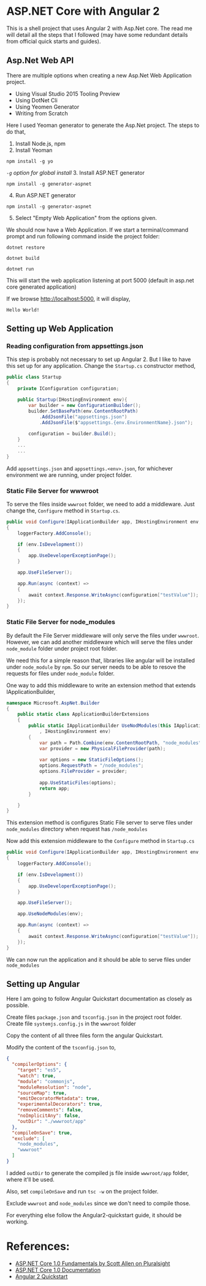 # ASP.NET Core with Angular 2
This is a shell project that uses Angular 2 with Asp.Net core. The read me will detail all the steps that I followed (may have some redundant details from official quick starts and guides).

## Asp.Net Web API
There are multiple options when creating a new Asp.Net Web Application project.
- Using Visual Studio 2015 Tooling Preview
- Using DotNet Cli
- Using Yeomen Generator
- Writing from Scratch

Here I used Yeoman generator to generate the Asp.Net project. The steps to do that,
1. Install Node.js, npm
2. Install Yeoman
```
npm install -g yo
```
 *`-g` option for global install*
3. Install ASP.NET generator
```
npm install -g generator-aspnet
```
4. Run ASP.NET generator
```                 
npm install -g generator-aspnet
```

5. Select "Empty Web Application" from the options given.

We should now have a Web Application. If we start a terminal/command prompt and run following command inside the project folder:
```
dotnet restore

dotnet build

dotnet run
```

This will start the web application listening at port 5000 (default in asp.net core generated application)

If we browse [http://localhost:5000](http://localhost:5000), it will display,
```
Hello World!
```

## Setting up Web Application

### Reading configuration from appsettings.json
This step is probably not necessary to set up Angular 2. But I like to have this set up for any application.
Change the `Startup.cs` constructor method,
```cs
public class Startup
{
    private IConfiguration configuration;

    public Startup(IHostingEnvironment env){
        var builder = new ConfigurationBuilder();
        builder.SetBasePath(env.ContentRootPath)
            .AddJsonFile("appsettings.json")
            .AddJsonFile($"appsettings.{env.EnvironmentName}.json");
        
        configuration = builder.Build();
    }
    ...
    ...
}
```

Add `appsettings.json` and `appsettings.<env>.json`, for whichever environment we are running, under project folder.

### Static File Server for wwwroot
To serve the files inside `wwwroot` folder, we need to add a middleware. Just change the, `Configure` method in `Startup.cs`.

```cs
public void Configure(IApplicationBuilder app, IHostingEnvironment env, ILoggerFactory loggerFactory)
{
    loggerFactory.AddConsole();

    if (env.IsDevelopment())
    {
        app.UseDeveloperExceptionPage();
    }

    app.UseFileServer();

    app.Run(async (context) =>
    {
        await context.Response.WriteAsync(configuration["testValue"]);
    });
}
```

### Static File Server for node_modules
By default the File Server middleware will only serve the files under `wwwroot`. However, we can add another middleware which will serve the files under `node_module` folder under project root folder.

We need this for a simple reason that, libraries like angular will be installed under `node_module` by `npm`. So our server needs to be able to resove the requests for files under `node_module` folder.

One way to add this middleware to write an extension method that extends IApplicationBuilder,
```cs
namespace Microsoft.AspNet.Builder
{
    public static class ApplicationBuilderExtensions
    {
        public static IApplicationBuilder UseNodModules(this IApplicationBuilder app
            , IHostingEnvironment env)
        {
            var path = Path.Combine(env.ContentRootPath, "node_modules");
            var provider = new PhysicalFileProvider(path);
            
            var options = new StaticFileOptions();
            options.RequestPath = "/node_modules";
            options.FileProvider = provider;
            
            app.UseStaticFiles(options);
            return app;
        }

    }
}
```
This extension method is configures Static File server to serve files under `node_modules` directory when request has `/node_modules`


Now add this extension middleware to the `Configure` method in `Startup.cs`
```cs
public void Configure(IApplicationBuilder app, IHostingEnvironment env, ILoggerFactory loggerFactory)
{
    loggerFactory.AddConsole();

    if (env.IsDevelopment())
    {
        app.UseDeveloperExceptionPage();
    }

    app.UseFileServer();

    app.UseNodeModules(env);

    app.Run(async (context) =>
    {
        await context.Response.WriteAsync(configuration["testValue"]);
    });
}
```

We can now run the application and it should be able to serve files under `node_modules`

## Setting up Angular
Here I am going to follow Angular Quickstart documentation as closely as possible.

Create files `package.json` and `tsconfig.json` in the project root folder.
Create file `systemjs.config.js` in the `wwwroot` folder

Copy the content of all three files form the angular Quickstart.

Modify the content of the `tsconfig.json` to,

```json
{
  "compilerOptions": {
    "target": "es5",
    "watch": true,
    "module": "commonjs",
    "moduleResolution": "node",
    "sourceMap": true,
    "emitDecoratorMetadata": true,
    "experimentalDecorators": true,
    "removeComments": false,
    "noImplicitAny": false,
    "outDir": "./wwwroot/app"
  },
  "compileOnSave": true,
  "exclude": [
    "node_modules",
    "wwwroot"
  ]
}
```
I added `outDir` to generate the compiled js file inside `wwwroot/app` folder, where it'll be used.

Also, set `compileOnSave` and run `tsc -w` on the project folder.

Exclude `wwwroot` and `node_modules` since we don't need to compile those.

For everything else follow the Angular2-quickstart guide, it should be working.

# References:
- [ASP.NET Core 1.0 Fundamentals by Scott Allen on Pluralsight](https://app.pluralsight.com/library/courses/aspdotnet-core-1-0-fundamentals/)
- [ASP.NET Core 1.0 Documentation](https://docs.asp.net/en/latest/)
- [Angular 2 Quickstart](https://angular.io/docs/ts/latest/quickstart.html)

